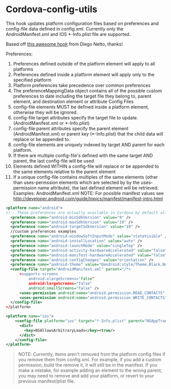 # Cordova-config-utils

This hook updates platform configuration files based on preferences and config-file data defined in config.xml.
Currently only the AndroidManifest.xml and IOS *-Info.plist file are supported.

Based off [this awesome hook](https://github.com/diegonetto/generator-ionic/blob/master/templates/hooks/after_prepare/update_platform_config.js) from Diego Netto, thanks!

 Preferences:
1.  Preferences defined outside of the platform element will apply to all platforms
2.  Preferences defined inside a platform element will apply only to the specified platform
3.  Platform preferences take precedence over common preferences
4.  The preferenceMappingData object contains all of the possible custom preferences to date including the  target file they belong to, parent element, and destination element or attribute Config Files
1.  config-file elements MUST be defined inside a platform element, otherwise they will be ignored.
2.  config-file target attributes specify the target file to update. (AndroidManifest.xml or *-Info.plist)
3.  config-file parent attributes specify the parent element (AndroidManifest.xml) or parent key (*-Info.plist) that the child data will replace or be appended to.
4.  config-file elements are uniquely indexed by target AND parent for each platform.
5.  If there are multiple config-file's defined with the same target AND parent, the last config-file will be used
6.  Elements defined WITHIN a config-file will replace or be appended to the same elements relative to the parent element
7.  If a unique config-file contains multiples of the same elements (other than uses-permssion elements which are selected by by the uses-permission name attribute), the last defined element will be retrieved.
Examples:
AndroidManifest.xml
NOTE: For possible manifest values see http://developer.android.com/guide/topics/manifest/manifest-intro.html

```xml
<platform name="android">
<!-- These preferences are actually available in Cordova by default although not currently documented -->
  <preference name="android-minSdkVersion" value="8" />
  <preference name="android-maxSdkVersion" value="19" />
  <preference name="android-targetSdkVersion" value="19" />
  //custom preferences examples
  <preference name="android-windowSoftInputMode" value="stateVisible" />
  <preference name="android-installLocation" value="auto" />
  <preference name="android-launchMode" value="singleTop" />
  <preference name="android-activity-hardwareAccelerated" value="false" />
  <preference name="android-manifest-hardwareAccelerated" value="false" />
  <preference name="android-configChanges" value="orientation" />
  <preference name="android-theme" value="@android:style/Theme.Black.NoTitleBar" />
  <config-file target="AndroidManifest.xml" parent="/*>
      <supports-screens
          android:xlargeScreens="false"
          android:largeScreens="false"
          android:smallScreens="false" />
      <uses-permission android:name="android.permission.READ_CONTACTS" android:maxSdkVersion="15" />
      <uses-permission android:name="android.permission.WRITE_CONTACTS" />
  </config-file>
</platform>

<platform name="ios">
    <config-file platform="ios" target="*-Info.plist" parent="NSAppTransportSecurity">
      <dict>
        <key>NSAllowsArbitraryLoads</key><true/>
      </dict>
    </config-file>
</platform>
```

>NOTE: Currently, items aren't removed from the platform config files if you remove them from config.xml.
For example, if you add a custom permission, build the remove it, it will still be in the manifest.
If you make a mistake, for example adding an element to the wrong parent, you may need to remove and add your platform,
or revert to your previous manifest/plist file.

